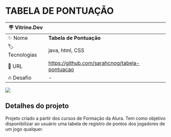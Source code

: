 # TABELA DE PONTUAÇÃO

| :placard: Vitrine.Dev |     |
| -------------  | --- |
| :sparkles: Nome        | **Tabela de Pontuação**
| :label: Tecnologias | java, html, CSS
| :rocket: URL         | https://github.com/sarahcnog/tabela-pontuacao
| :fire: Desafio     | -

<!-- Inserir imagem com a #vitrinedev ao final do link -->
![](https://i.ibb.co/D86sbM0/Projeto-P4-Capa.png#vitrinedev)

## Detalhes do projeto

Projeto criado a partir dos cursos de Formação da Alura. Tem como objetivo disponibilizar ao usuário uma tabela de registro de pontos dos jogadores de um jogo qualquer.
